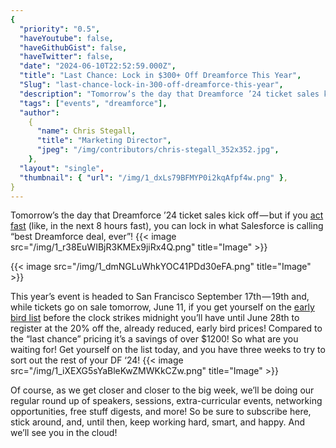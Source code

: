 ```yaml
---
{
  "priority": "0.5",
  "haveYoutube": false,
  "haveGithubGist": false,
  "haveTwitter": false,
  "date": "2024-06-10T22:52:59.000Z",
  "title": "Last Chance: Lock in $300+ Off Dreamforce This Year",
  "Slug": "last-chance-lock-in-300-off-dreamforce-this-year",
  "description": "Tomorrow’s the day that Dreamforce ’24 ticket sales kick off — but if you act fast (like, in the next 8 hours fast), you can lock in what Salesforce is calling “best Dreamforce deal, ever”!.",
  "tags": ["events", "dreamforce"],
  "author":
    {
      "name": Chris Stegall,
      "title": "Marketing Director",
      "jpeg": "/img/contributors/chris-stegall_352x352.jpg",
    },
  "layout": "single",
  "thumbnail": { "url": "/img/1_dxLs79BFMYP0i2kqAfpf4w.png" },
}
---
```


Tomorrow’s the day that Dreamforce ’24 ticket sales kick off — but if you [act fast](https://www.salesforce.com/form/dreamforce/df24-save-the-date/) (like, in the next 8 hours fast), you can lock in what Salesforce is calling “best Dreamforce deal, ever”!
{{< image src="/img/1_r38EuWIBjR3KMEx9jiRx4Q.png" title="Image" >}}

{{< image src="/img/1_dmNGLuWhkYOC41PDd30eFA.png" title="Image" >}}

This year’s event is headed to San Francisco September 17th — 19th and, while tickets go on sale tomorrow, June 11, if you get yourself on the [early bird list](https://www.salesforce.com/form/dreamforce/df24-save-the-date/) before the clock strikes midnight you’ll have until June 28th to register at the 20% off the, already reduced, early bird prices!
Compared to the “last chance” pricing it’s a savings of over $1200!
So what are you waiting for! Get yourself on the list today, and you have three weeks to try to sort out the rest of your DF ‘24!
{{< image src="/img/1_iXEXG5sYaBleKwZMWKkCZw.png" title="Image" >}}

Of course, as we get closer and closer to the big week, we’ll be doing our regular round up of speakers, sessions, extra-curricular events, networking opportunities, free stuff digests, and more!
So be sure to subscribe here, stick around, and, until then, keep working hard, smart, and happy.
And we’ll see you in the cloud!
